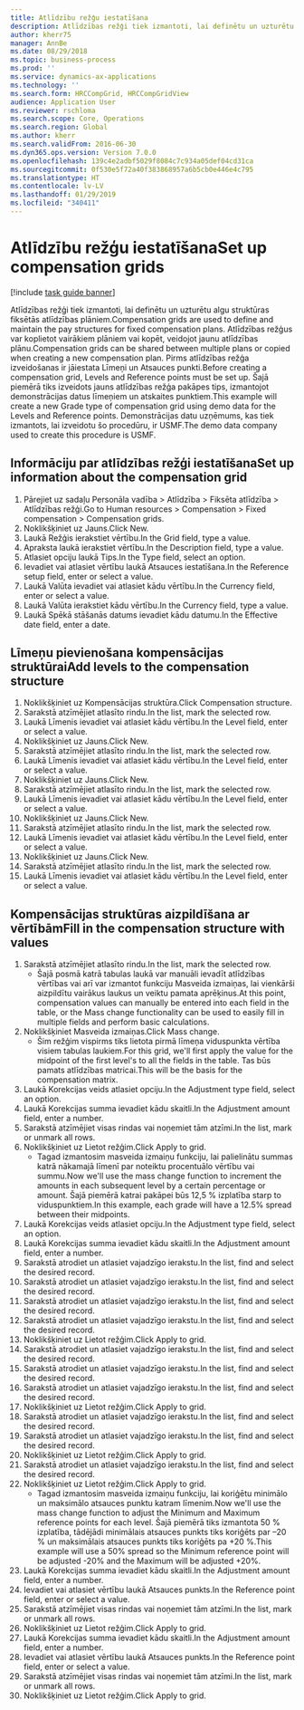 ```yaml
---
title: Atlīdzību režģu iestatīšana
description: Atlīdzības režģi tiek izmantoti, lai definētu un uzturētu algu struktūras fiksētās atlīdzības plāniem.
author: kherr75
manager: AnnBe
ms.date: 08/29/2018
ms.topic: business-process
ms.prod: ''
ms.service: dynamics-ax-applications
ms.technology: ''
ms.search.form: HRCCompGrid, HRCCompGridView
audience: Application User
ms.reviewer: rschloma
ms.search.scope: Core, Operations
ms.search.region: Global
ms.author: kherr
ms.search.validFrom: 2016-06-30
ms.dyn365.ops.version: Version 7.0.0
ms.openlocfilehash: 139c4e2adbf5029f8084c7c934a05def04cd31ca
ms.sourcegitcommit: 0f530e5f72a40f383868957a6b5cb0e446e4c795
ms.translationtype: HT
ms.contentlocale: lv-LV
ms.lasthandoff: 01/29/2019
ms.locfileid: "340411"
---
```

# <a name="set-up-compensation-grids"></a><span data-ttu-id="86b76-103">Atlīdzību režģu iestatīšana</span><span class="sxs-lookup"><span data-stu-id="86b76-103">Set up compensation grids</span></span>

[!include [task guide banner](../../includes/task-guide-banner.md)]

<span data-ttu-id="86b76-104">Atlīdzības režģi tiek izmantoti, lai definētu un uzturētu algu struktūras fiksētās atlīdzības plāniem.</span><span class="sxs-lookup"><span data-stu-id="86b76-104">Compensation grids are used to define and maintain the pay structures for fixed compensation plans.</span></span> <span data-ttu-id="86b76-105">Atlīdzības režģus var koplietot vairākiem plāniem vai kopēt, veidojot jaunu atlīdzības plānu.</span><span class="sxs-lookup"><span data-stu-id="86b76-105">Compensation grids can be shared between multiple plans or copied when creating a new compensation plan.</span></span>  <span data-ttu-id="86b76-106">Pirms atlīdzības režģa izveidošanas ir jāiestata Līmeņi un Atsauces punkti.</span><span class="sxs-lookup"><span data-stu-id="86b76-106">Before creating a compensation grid, Levels and Reference points must be set up.</span></span> <span data-ttu-id="86b76-107">Šajā piemērā tiks izveidots jauns atlīdzības režģa pakāpes tips, izmantojot demonstrācijas datus līmeņiem un atskaites punktiem.</span><span class="sxs-lookup"><span data-stu-id="86b76-107">This example will create a new Grade type of compensation grid using demo data for the Levels and Reference points.</span></span> <span data-ttu-id="86b76-108">Demonstrācijas datu uzņēmums, kas tiek izmantots, lai izveidotu šo procedūru, ir USMF.</span><span class="sxs-lookup"><span data-stu-id="86b76-108">The demo data company used to create this procedure is USMF.</span></span>


## <a name="set-up-information-about-the-compensation-grid"></a><span data-ttu-id="86b76-109">Informāciju par atlīdzības režģi iestatīšana</span><span class="sxs-lookup"><span data-stu-id="86b76-109">Set up information about the compensation grid</span></span>
1. <span data-ttu-id="86b76-110">Pārejiet uz sadaļu Personāla vadība > Atlīdzība > Fiksēta atlīdzība > Atlīdzības režģi.</span><span class="sxs-lookup"><span data-stu-id="86b76-110">Go to Human resources > Compensation > Fixed compensation > Compensation grids.</span></span>
2. <span data-ttu-id="86b76-111">Noklikšķiniet uz Jauns.</span><span class="sxs-lookup"><span data-stu-id="86b76-111">Click New.</span></span>
3. <span data-ttu-id="86b76-112">Laukā Režģis ierakstiet vērtību.</span><span class="sxs-lookup"><span data-stu-id="86b76-112">In the Grid field, type a value.</span></span>
4. <span data-ttu-id="86b76-113">Apraksta laukā ierakstiet vērtību.</span><span class="sxs-lookup"><span data-stu-id="86b76-113">In the Description field, type a value.</span></span>
5. <span data-ttu-id="86b76-114">Atlasiet opciju laukā Tips.</span><span class="sxs-lookup"><span data-stu-id="86b76-114">In the Type field, select an option.</span></span>
6. <span data-ttu-id="86b76-115">Ievadiet vai atlasiet vērtību laukā Atsauces iestatīšana.</span><span class="sxs-lookup"><span data-stu-id="86b76-115">In the Reference setup field, enter or select a value.</span></span>
7. <span data-ttu-id="86b76-116">Laukā Valūta ievadiet vai atlasiet kādu vērtību.</span><span class="sxs-lookup"><span data-stu-id="86b76-116">In the Currency field, enter or select a value.</span></span>
8. <span data-ttu-id="86b76-117">Laukā Valūta ierakstiet kādu vērtību.</span><span class="sxs-lookup"><span data-stu-id="86b76-117">In the Currency field, type a value.</span></span>
9. <span data-ttu-id="86b76-118">Laukā Spēkā stāšanās datums ievadiet kādu datumu.</span><span class="sxs-lookup"><span data-stu-id="86b76-118">In the Effective date field, enter a date.</span></span>

## <a name="add-levels-to-the-compensation-structure"></a><span data-ttu-id="86b76-119">Līmeņu pievienošana kompensācijas struktūrai</span><span class="sxs-lookup"><span data-stu-id="86b76-119">Add levels to the compensation structure</span></span>
1. <span data-ttu-id="86b76-120">Noklikšķiniet uz Kompensācijas struktūra.</span><span class="sxs-lookup"><span data-stu-id="86b76-120">Click Compensation structure.</span></span>
2. <span data-ttu-id="86b76-121">Sarakstā atzīmējiet atlasīto rindu.</span><span class="sxs-lookup"><span data-stu-id="86b76-121">In the list, mark the selected row.</span></span>
3. <span data-ttu-id="86b76-122">Laukā Līmenis ievadiet vai atlasiet kādu vērtību.</span><span class="sxs-lookup"><span data-stu-id="86b76-122">In the Level field, enter or select a value.</span></span>
4. <span data-ttu-id="86b76-123">Noklikšķiniet uz Jauns.</span><span class="sxs-lookup"><span data-stu-id="86b76-123">Click New.</span></span>
5. <span data-ttu-id="86b76-124">Sarakstā atzīmējiet atlasīto rindu.</span><span class="sxs-lookup"><span data-stu-id="86b76-124">In the list, mark the selected row.</span></span>
6. <span data-ttu-id="86b76-125">Laukā Līmenis ievadiet vai atlasiet kādu vērtību.</span><span class="sxs-lookup"><span data-stu-id="86b76-125">In the Level field, enter or select a value.</span></span>
7. <span data-ttu-id="86b76-126">Noklikšķiniet uz Jauns.</span><span class="sxs-lookup"><span data-stu-id="86b76-126">Click New.</span></span>
8. <span data-ttu-id="86b76-127">Sarakstā atzīmējiet atlasīto rindu.</span><span class="sxs-lookup"><span data-stu-id="86b76-127">In the list, mark the selected row.</span></span>
9. <span data-ttu-id="86b76-128">Laukā Līmenis ievadiet vai atlasiet kādu vērtību.</span><span class="sxs-lookup"><span data-stu-id="86b76-128">In the Level field, enter or select a value.</span></span>
10. <span data-ttu-id="86b76-129">Noklikšķiniet uz Jauns.</span><span class="sxs-lookup"><span data-stu-id="86b76-129">Click New.</span></span>
11. <span data-ttu-id="86b76-130">Sarakstā atzīmējiet atlasīto rindu.</span><span class="sxs-lookup"><span data-stu-id="86b76-130">In the list, mark the selected row.</span></span>
12. <span data-ttu-id="86b76-131">Laukā Līmenis ievadiet vai atlasiet kādu vērtību.</span><span class="sxs-lookup"><span data-stu-id="86b76-131">In the Level field, enter or select a value.</span></span>
13. <span data-ttu-id="86b76-132">Noklikšķiniet uz Jauns.</span><span class="sxs-lookup"><span data-stu-id="86b76-132">Click New.</span></span>
14. <span data-ttu-id="86b76-133">Sarakstā atzīmējiet atlasīto rindu.</span><span class="sxs-lookup"><span data-stu-id="86b76-133">In the list, mark the selected row.</span></span>
15. <span data-ttu-id="86b76-134">Laukā Līmenis ievadiet vai atlasiet kādu vērtību.</span><span class="sxs-lookup"><span data-stu-id="86b76-134">In the Level field, enter or select a value.</span></span>

## <a name="fill-in-the-compensation-structure-with-values"></a><span data-ttu-id="86b76-135">Kompensācijas struktūras aizpildīšana ar vērtībām</span><span class="sxs-lookup"><span data-stu-id="86b76-135">Fill in the compensation structure with values</span></span>
1. <span data-ttu-id="86b76-136">Sarakstā atzīmējiet atlasīto rindu.</span><span class="sxs-lookup"><span data-stu-id="86b76-136">In the list, mark the selected row.</span></span>
    * <span data-ttu-id="86b76-137">Šajā posmā katrā tabulas laukā var manuāli ievadīt atlīdzības vērtības vai arī var izmantot funkciju Masveida izmaiņas, lai vienkārši aizpildītu vairākus laukus un veiktu pamata aprēķinus.</span><span class="sxs-lookup"><span data-stu-id="86b76-137">At this point, compensation values can manually be entered into each field in the table, or the Mass change functionality can be used to easily fill in multiple fields and perform basic calculations.</span></span>  
2. <span data-ttu-id="86b76-138">Noklikšķiniet Masveida izmaiņas.</span><span class="sxs-lookup"><span data-stu-id="86b76-138">Click Mass change.</span></span>
    * <span data-ttu-id="86b76-139">Šim režģim vispirms tiks lietota pirmā līmeņa viduspunkta vērtība visiem tabulas laukiem.</span><span class="sxs-lookup"><span data-stu-id="86b76-139">For this grid, we'll first apply the value for the midpoint of the first level's to all the fields in the table.</span></span> <span data-ttu-id="86b76-140">Tas būs pamats atlīdzības matricai.</span><span class="sxs-lookup"><span data-stu-id="86b76-140">This will be the basis for the compensation matrix.</span></span>  
3. <span data-ttu-id="86b76-141">Laukā Korekcijas veids atlasiet opciju.</span><span class="sxs-lookup"><span data-stu-id="86b76-141">In the Adjustment type field, select an option.</span></span>
4. <span data-ttu-id="86b76-142">Laukā Korekcijas summa ievadiet kādu skaitli.</span><span class="sxs-lookup"><span data-stu-id="86b76-142">In the Adjustment amount field, enter a number.</span></span>
5. <span data-ttu-id="86b76-143">Sarakstā atzīmējiet visas rindas vai noņemiet tām atzīmi.</span><span class="sxs-lookup"><span data-stu-id="86b76-143">In the list, mark or unmark all rows.</span></span>
6. <span data-ttu-id="86b76-144">Noklikšķiniet uz Lietot režģim.</span><span class="sxs-lookup"><span data-stu-id="86b76-144">Click Apply to grid.</span></span>
    * <span data-ttu-id="86b76-145">Tagad izmantosim masveida izmaiņu funkciju, lai palielinātu summas katrā nākamajā līmenī par noteiktu procentuālo vērtību vai summu.</span><span class="sxs-lookup"><span data-stu-id="86b76-145">Now we'll use the mass change function to increment the amounts in each subsequent level by a certain percentage or amount.</span></span> <span data-ttu-id="86b76-146">Šajā piemērā katrai pakāpei būs 12,5 % izplatība starp to viduspunktiem.</span><span class="sxs-lookup"><span data-stu-id="86b76-146">In this example, each grade will have a 12.5% spread between their midpoints.</span></span>  
7. <span data-ttu-id="86b76-147">Laukā Korekcijas veids atlasiet opciju.</span><span class="sxs-lookup"><span data-stu-id="86b76-147">In the Adjustment type field, select an option.</span></span>
8. <span data-ttu-id="86b76-148">Laukā Korekcijas summa ievadiet kādu skaitli.</span><span class="sxs-lookup"><span data-stu-id="86b76-148">In the Adjustment amount field, enter a number.</span></span>
9. <span data-ttu-id="86b76-149">Sarakstā atrodiet un atlasiet vajadzīgo ierakstu.</span><span class="sxs-lookup"><span data-stu-id="86b76-149">In the list, find and select the desired record.</span></span>
10. <span data-ttu-id="86b76-150">Sarakstā atrodiet un atlasiet vajadzīgo ierakstu.</span><span class="sxs-lookup"><span data-stu-id="86b76-150">In the list, find and select the desired record.</span></span>
11. <span data-ttu-id="86b76-151">Sarakstā atrodiet un atlasiet vajadzīgo ierakstu.</span><span class="sxs-lookup"><span data-stu-id="86b76-151">In the list, find and select the desired record.</span></span>
12. <span data-ttu-id="86b76-152">Sarakstā atrodiet un atlasiet vajadzīgo ierakstu.</span><span class="sxs-lookup"><span data-stu-id="86b76-152">In the list, find and select the desired record.</span></span>
13. <span data-ttu-id="86b76-153">Noklikšķiniet uz Lietot režģim.</span><span class="sxs-lookup"><span data-stu-id="86b76-153">Click Apply to grid.</span></span>
14. <span data-ttu-id="86b76-154">Sarakstā atrodiet un atlasiet vajadzīgo ierakstu.</span><span class="sxs-lookup"><span data-stu-id="86b76-154">In the list, find and select the desired record.</span></span>
15. <span data-ttu-id="86b76-155">Sarakstā atrodiet un atlasiet vajadzīgo ierakstu.</span><span class="sxs-lookup"><span data-stu-id="86b76-155">In the list, find and select the desired record.</span></span>
16. <span data-ttu-id="86b76-156">Sarakstā atrodiet un atlasiet vajadzīgo ierakstu.</span><span class="sxs-lookup"><span data-stu-id="86b76-156">In the list, find and select the desired record.</span></span>
17. <span data-ttu-id="86b76-157">Noklikšķiniet uz Lietot režģim.</span><span class="sxs-lookup"><span data-stu-id="86b76-157">Click Apply to grid.</span></span>
18. <span data-ttu-id="86b76-158">Sarakstā atrodiet un atlasiet vajadzīgo ierakstu.</span><span class="sxs-lookup"><span data-stu-id="86b76-158">In the list, find and select the desired record.</span></span>
19. <span data-ttu-id="86b76-159">Sarakstā atrodiet un atlasiet vajadzīgo ierakstu.</span><span class="sxs-lookup"><span data-stu-id="86b76-159">In the list, find and select the desired record.</span></span>
20. <span data-ttu-id="86b76-160">Noklikšķiniet uz Lietot režģim.</span><span class="sxs-lookup"><span data-stu-id="86b76-160">Click Apply to grid.</span></span>
21. <span data-ttu-id="86b76-161">Sarakstā atrodiet un atlasiet vajadzīgo ierakstu.</span><span class="sxs-lookup"><span data-stu-id="86b76-161">In the list, find and select the desired record.</span></span>
22. <span data-ttu-id="86b76-162">Noklikšķiniet uz Lietot režģim.</span><span class="sxs-lookup"><span data-stu-id="86b76-162">Click Apply to grid.</span></span>
    * <span data-ttu-id="86b76-163">Tagad izmantosim masveida izmaiņu funkciju, lai koriģētu minimālo un maksimālo atsauces punktu katram līmenim.</span><span class="sxs-lookup"><span data-stu-id="86b76-163">Now we'll use the mass change function to adjust the Minimum and Maximum reference points for each level.</span></span> <span data-ttu-id="86b76-164">Šajā piemērā tiks izmantota 50 % izplatība, tādējādi minimālais atsauces punkts tiks koriģēts par –20 % un maksimālais atsauces punkts tiks koriģēts pa +20 %.</span><span class="sxs-lookup"><span data-stu-id="86b76-164">This example will use a 50% spread so the Minimum reference point will be adjusted -20% and the Maximum will be adjusted +20%.</span></span>  
23. <span data-ttu-id="86b76-165">Laukā Korekcijas summa ievadiet kādu skaitli.</span><span class="sxs-lookup"><span data-stu-id="86b76-165">In the Adjustment amount field, enter a number.</span></span>
24. <span data-ttu-id="86b76-166">Ievadiet vai atlasiet vērtību laukā Atsauces punkts.</span><span class="sxs-lookup"><span data-stu-id="86b76-166">In the Reference point field, enter or select a value.</span></span>
25. <span data-ttu-id="86b76-167">Sarakstā atzīmējiet visas rindas vai noņemiet tām atzīmi.</span><span class="sxs-lookup"><span data-stu-id="86b76-167">In the list, mark or unmark all rows.</span></span>
26. <span data-ttu-id="86b76-168">Noklikšķiniet uz Lietot režģim.</span><span class="sxs-lookup"><span data-stu-id="86b76-168">Click Apply to grid.</span></span>
27. <span data-ttu-id="86b76-169">Laukā Korekcijas summa ievadiet kādu skaitli.</span><span class="sxs-lookup"><span data-stu-id="86b76-169">In the Adjustment amount field, enter a number.</span></span>
28. <span data-ttu-id="86b76-170">Ievadiet vai atlasiet vērtību laukā Atsauces punkts.</span><span class="sxs-lookup"><span data-stu-id="86b76-170">In the Reference point field, enter or select a value.</span></span>
29. <span data-ttu-id="86b76-171">Sarakstā atzīmējiet visas rindas vai noņemiet tām atzīmi.</span><span class="sxs-lookup"><span data-stu-id="86b76-171">In the list, mark or unmark all rows.</span></span>
30. <span data-ttu-id="86b76-172">Noklikšķiniet uz Lietot režģim.</span><span class="sxs-lookup"><span data-stu-id="86b76-172">Click Apply to grid.</span></span>

